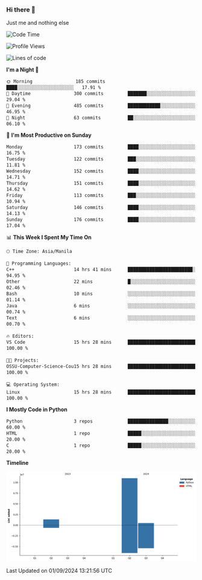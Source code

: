 ### Hi there 👋

Just me and nothing else


<!--START_SECTION:waka-->
![Code Time](http://img.shields.io/badge/Code%20Time-633%20hrs%2045%20mins-blue)

![Profile Views](http://img.shields.io/badge/Profile%20Views-0-blue)

![Lines of code](https://img.shields.io/badge/From%20Hello%20World%20I%27ve%20Written-12.7%20million%20lines%20of%20code-blue)

**I'm a Night 🦉** 

```text
🌞 Morning                185 commits         ████░░░░░░░░░░░░░░░░░░░░░   17.91 % 
🌆 Daytime                300 commits         ███████░░░░░░░░░░░░░░░░░░   29.04 % 
🌃 Evening                485 commits         ████████████░░░░░░░░░░░░░   46.95 % 
🌙 Night                  63 commits          ██░░░░░░░░░░░░░░░░░░░░░░░   06.10 % 
```
📅 **I'm Most Productive on Sunday** 

```text
Monday                   173 commits         ████░░░░░░░░░░░░░░░░░░░░░   16.75 % 
Tuesday                  122 commits         ███░░░░░░░░░░░░░░░░░░░░░░   11.81 % 
Wednesday                152 commits         ████░░░░░░░░░░░░░░░░░░░░░   14.71 % 
Thursday                 151 commits         ████░░░░░░░░░░░░░░░░░░░░░   14.62 % 
Friday                   113 commits         ███░░░░░░░░░░░░░░░░░░░░░░   10.94 % 
Saturday                 146 commits         ████░░░░░░░░░░░░░░░░░░░░░   14.13 % 
Sunday                   176 commits         ████░░░░░░░░░░░░░░░░░░░░░   17.04 % 
```


📊 **This Week I Spent My Time On** 

```text
🕑︎ Time Zone: Asia/Manila

💬 Programming Languages: 
C++                      14 hrs 41 mins      ████████████████████████░   94.95 % 
Other                    22 mins             █░░░░░░░░░░░░░░░░░░░░░░░░   02.46 % 
Bash                     10 mins             ░░░░░░░░░░░░░░░░░░░░░░░░░   01.14 % 
Java                     6 mins              ░░░░░░░░░░░░░░░░░░░░░░░░░   00.74 % 
Text                     6 mins              ░░░░░░░░░░░░░░░░░░░░░░░░░   00.70 % 

🔥 Editors: 
VS Code                  15 hrs 28 mins      █████████████████████████   100.00 % 

🐱‍💻 Projects: 
OSSU-Computer-Science-Cou15 hrs 28 mins      █████████████████████████   100.00 % 

💻 Operating System: 
Linux                    15 hrs 28 mins      █████████████████████████   100.00 % 
```

**I Mostly Code in Python** 

```text
Python                   3 repos             ███████████████░░░░░░░░░░   60.00 % 
HTML                     1 repo              █████░░░░░░░░░░░░░░░░░░░░   20.00 % 
C                        1 repo              █████░░░░░░░░░░░░░░░░░░░░   20.00 % 
```



**Timeline**

![Lines of Code chart](https://raw.githubusercontent.com/brutist/brutist/main/assets/bar_graph.png)


 Last Updated on 01/09/2024 13:21:56 UTC
<!--END_SECTION:waka-->
